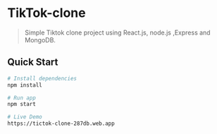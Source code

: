 # TikTok-clone

> Simple Tiktok clone project using React.js, node.js ,Express and MongoDB.

## Quick Start

```bash
# Install dependencies
npm install

# Run app
npm start

# Live Demo
https://tictok-clone-287db.web.app
```
